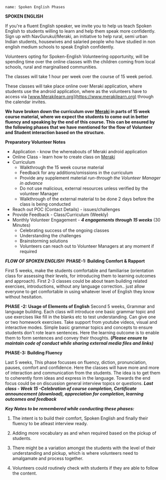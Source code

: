 ```ngMeta
name: Spoken English Phases
```

**SPOKEN ENGLISH**

If you're a fluent English speaker, we invite you to help us teach Spoken English to students willing to learn and help them speak more confidently. Sign up with NavGurukul/Meraki, an initiative to help rural, semi urban Indian students, housewives and salaried people who have studied in non english medium schools to speak English confidently.

Volunteers opting for Spoken-English Volunteering opportunity, will be spending time over the online classes with the children coming from local schools, rural and marginalised communities. 

The classes will take 1 hour per week over the course of 15 week period.

These classes will take place online over Meraki application, where students use the android application, where as the volunteers have to access via [www.Merakilearn.org](https://www.merakilearn.org) through the calendar invites.

**We have broken down the curriculum over [Meraki](https://www.merakilearn.org) in parts of 15 week course material, where we expect the students to come out in better fluency and speaking by the end of this course. This can be ensured by the following phases that we have mentioned for the flow of Volunteer and Student interaction based on the structure.**

**Preparatory Volunteer Notes**
- Application - know the whereabouts of Meraki android application
- Online Class - learn how to create class on [Meraki](https://www.merakilearn.org/classes)
- Curriculum
    - Walkthrough the 15 week course material
    - Feedback for any additions/omissions in the curriculum
    - Provide any supplement material *run-through the Volunteer Manager in advance*
    - Do not use malicious, external resources unless verified by the volunteer Manager
    - Walkthrough of the external material to be done 2 days before the class is being conducted
- Reach out POC (Contact Details) - issues/challenges
- Provide Feedback - Class/Curriculum (Weekly)
- Monthly Volunteer Engagement - ***4 engagements through 15 weeks*** (30 Minutes)
    - Celebrating success of the ongoing classes
    - Understanding the challenges
    - Brainstorming solutions
    - Volunteers can reach out to Volunteer Managers at any moment if required

***FLOW OF SPOKEN ENGLISH:*** 
**PHASE-1: Building Comfort & Rapport**

First 5 weeks, make the students comfortable and familiarise (orientation class for assessing their levels, for introducing them to learning outcomes and approach). First 2-3 classes could be about team building related exercises, introductions, without any language correction.. just allow everyone to get comfortable in using whatever level of English they know without hesitation.

**PHASE -2:** **Usage of Elements of English**
Second 5 weeks, Grammar and language building. Each class will introduce one basic grammar topic and use exercises like fill in the blanks etc to test understanding. Can give one or two homework exercises. Take support from youtube videos, visual and interactive modes. Simple basic grammar topics and concepts to ensure students don't rote learn sentences. Here the learning outcome is to enable them to form sentences and convey their thoughts. **(*Please ensure to maintain code of conduct while sharing external media files and links)***

**PHASE-3:** **Building Fluency**

Last 5 weeks, This phase focusses on fluency, diction, pronunciation, pauses, comfort and confidence. Here the classes will have more and more of interaction and communication from the students. The idea is to get them to coherently form ideas and express in the language. Towards the end focus could be on discussion general interview topics or questions.
***Last class - Week 15 -Celebration of course completion, Certificate announcement (download), appreciation for completion, learning outcomes and feedback***

***Key Notes to be remembered while conducting these phases:***
1. The intent is to build their comfort, Spoken English and finally their fluency to be atleast interview ready.
2. Adding more vocabulary as and when required based on the pickup of students.

1. There might be a variation amongst the students with the level of their understanding and pickup, which is where volunteers need to amalgamate and process together.
2. Volunteers could routinely check with students if they are able to follow the content. 
